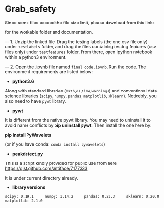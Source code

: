 # Grab_safety 

Since some files exceed the file size limit, please download from this link:

for the workable folder and documentation.    

-- 1. Unzip the linked file. Drag the testing labels (the one csv file only) under `testlabels` folder, and drag the files containing testing features (csv files only) under `testfeatures` folder. From there, open ipython notebook within a python3 environment.      


-- 2. Open the .ipynb file named `final_code.ipynb`. Run the code. The environment requirements are listed below:    

 

- **python3.6**  
    
Along with standard libraries (`math`,`os`,`time`,`warnings`) and conventional data science libraries (`scipy`, `numpy`, `pandas`, `matplotlib`, `sklearn`). Noticebly, you also need to have `pywt` library.    
     
     
- **pywt**     
   
It is different from the native pywt library. You may need to uninstall it to avoid name conflicts by **pip uninstall pywt**.  Then install the one here by:   

**pip install PyWavelets**   

(or if you have conda: `conda install pywavelets`)      

- **peakdetect.py**
    
This is a script kindly provided for public use from here https://gist.github.com/antiface/7177333

It is under current directory already. 

- **library versions**    
    
`scipy: 0.19.1    
numpy: 1.14.2    
pandas: 0.20.3    
sklearn: 0.20.0    
matplotlib: 2.1.0`   
